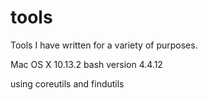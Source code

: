 # tools
Tools I have written for a variety of purposes.

Mac OS X 10.13.2
bash version 4.4.12

using coreutils and findutils
